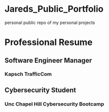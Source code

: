 # Jareds_Public_Portfolio
personal public repo of my personal projects

# Professional Resume

## Software Engineer Manager

### Kapsch TrafficCom

## Cybersecurity Student

### Unc Chapel Hill Cybersecurity Bootcamp

